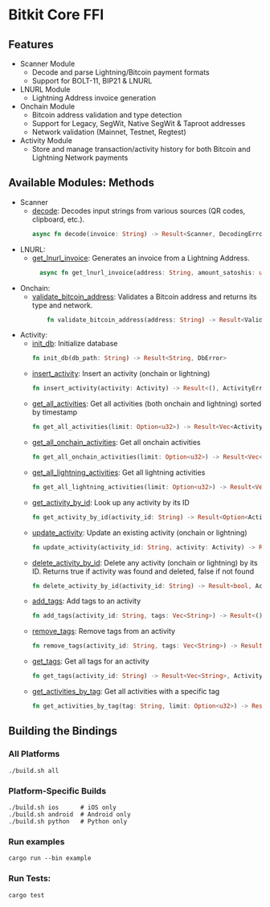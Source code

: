 # Bitkit Core FFI

## Features
- Scanner Module
    - Decode and parse Lightning/Bitcoin payment formats
    - Support for BOLT-11, BIP21 & LNURL
- LNURL Module
    - Lightning Address invoice generation
- Onchain Module
    - Bitcoin address validation and type detection
    - Support for Legacy, SegWit, Native SegWit & Taproot addresses
    - Network validation (Mainnet, Testnet, Regtest)
- Activity Module
    - Store and manage transaction/activity history for both Bitcoin and Lightning Network payments

## Available Modules: Methods
- Scanner
  - [decode](src/modules/scanner/README.md#usage-examples): Decodes input strings from various sources (QR codes, clipboard, etc.).
      ```rust
      async fn decode(invoice: String) -> Result<Scanner, DecodingError>
      ```
- LNURL:
  - [get_lnurl_invoice](src/modules/lnurl/README.md#usage-examples): Generates an invoice from a Lightning Address.
    ```rust
      async fn get_lnurl_invoice(address: String, amount_satoshis: u64) -> Result<String, LnurlError>
    ```
- Onchain:
  - [validate_bitcoin_address](src/modules/onchain/README.md#usage-examples): Validates a Bitcoin address and returns its type and network.
    ```rust
        fn validate_bitcoin_address(address: String) -> Result<ValidationResult, AddressError>
    ```
- Activity:
  - [init_db](src/modules/activity/README.md#usage-examples): Initialize database
    ```rust
    fn init_db(db_path: String) -> Result<String, DbError>
    ```
  - [insert_activity](src/modules/activity/README.md#usage-examples): Insert an activity (onchain or lightning)
    ```rust
    fn insert_activity(activity: Activity) -> Result<(), ActivityError>
    ```
  - [get_all_activities](src/modules/activity/README.md#usage-examples): Get all activities (both onchain and lightning) sorted by timestamp
    ```rust
    fn get_all_activities(limit: Option<u32>) -> Result<Vec<Activity>, ActivityError>
    ```
  - [get_all_onchain_activities](src/modules/activity/README.md#usage-examples): Get all onchain activities
    ```rust
    fn get_all_onchain_activities(limit: Option<u32>) -> Result<Vec<OnchainActivity>, ActivityError>
    ```
  - [get_all_lightning_activities](src/modules/activity/README.md#usage-examples): Get all lightning activities
    ```rust
    fn get_all_lightning_activities(limit: Option<u32>) -> Result<Vec<LightningActivity>, ActivityError>
    ```
  - [get_activity_by_id](src/modules/activity/README.md#usage-examples): Look up any activity by its ID
    ```rust
    fn get_activity_by_id(activity_id: String) -> Result<Option<Activity>, ActivityError>
    ```
  - [update_activity](src/modules/activity/README.md#usage-examples): Update an existing activity (onchain or lightning)
    ```rust
    fn update_activity(activity_id: String, activity: Activity) -> Result<(), ActivityError>
    ```
  - [delete_activity_by_id](src/modules/activity/README.md#usage-examples): Delete any activity (onchain or lightning) by its ID. Returns true if activity was found and deleted, false if not found
    ```rust
    fn delete_activity_by_id(activity_id: String) -> Result<bool, ActivityError>
    ```
  - [add_tags](src/modules/activity/README.md#usage-examples): Add tags to an activity
    ```rust
    fn add_tags(activity_id: String, tags: Vec<String>) -> Result<(), ActivityError>
    ```
  - [remove_tags](src/modules/activity/README.md#usage-examples): Remove tags from an activity
    ```rust
    fn remove_tags(activity_id: String, tags: Vec<String>) -> Result<(), ActivityError>
    ```
  - [get_tags](src/modules/activity/README.md#usage-examples): Get all tags for an activity
    ```rust
    fn get_tags(activity_id: String) -> Result<Vec<String>, ActivityError>
    ```
  - [get_activities_by_tag](src/modules/activity/README.md#usage-examples): Get all activities with a specific tag
    ```rust
    fn get_activities_by_tag(tag: String, limit: Option<u32>) -> Result<Vec<Activity>, ActivityError>
    ```

## Building the Bindings

### All Platforms
```
./build.sh all
```

### Platform-Specific Builds
```
./build.sh ios      # iOS only
./build.sh android  # Android only
./build.sh python   # Python only
```

### Run examples
```
cargo run --bin example
```

### Run Tests:
```
cargo test
```

